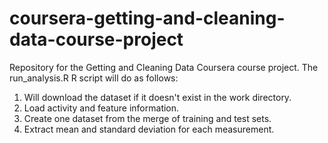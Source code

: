 # coursera-getting-and-cleaning-data-course-project
Repository for the Getting and Cleaning Data Coursera course project. The run_analysis.R R script will do as follows:

1. Will download the dataset if it doesn't exist in the work directory.
2. Load activity and feature information.
3. Create one dataset from the merge of training and test sets.
3. Extract mean and standard deviation for each measurement.
